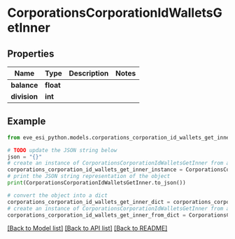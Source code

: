 # CorporationsCorporationIdWalletsGetInner


## Properties

Name | Type | Description | Notes
------------ | ------------- | ------------- | -------------
**balance** | **float** |  | 
**division** | **int** |  | 

## Example

```python
from eve_esi_python.models.corporations_corporation_id_wallets_get_inner import CorporationsCorporationIdWalletsGetInner

# TODO update the JSON string below
json = "{}"
# create an instance of CorporationsCorporationIdWalletsGetInner from a JSON string
corporations_corporation_id_wallets_get_inner_instance = CorporationsCorporationIdWalletsGetInner.from_json(json)
# print the JSON string representation of the object
print(CorporationsCorporationIdWalletsGetInner.to_json())

# convert the object into a dict
corporations_corporation_id_wallets_get_inner_dict = corporations_corporation_id_wallets_get_inner_instance.to_dict()
# create an instance of CorporationsCorporationIdWalletsGetInner from a dict
corporations_corporation_id_wallets_get_inner_from_dict = CorporationsCorporationIdWalletsGetInner.from_dict(corporations_corporation_id_wallets_get_inner_dict)
```
[[Back to Model list]](../README.md#documentation-for-models) [[Back to API list]](../README.md#documentation-for-api-endpoints) [[Back to README]](../README.md)


